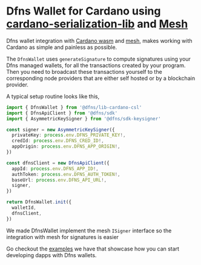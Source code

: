 # Dfns Wallet for Cardano using [cardano-serialization-lib](https://github.com/Emurgo/cardano-serialization-lib) and [Mesh](https://meshjs.dev/apis/transaction)

Dfns wallet integration with [Cardano wasm](https://github.com/Emurgo/cardano-serialization-lib) and [mesh](https://meshjs.dev/apis/transaction), makes working with Cardano as simple and painless as possible.

The `DfnsWallet` uses `generateSignature` to compute signatures using your Dfns managed wallets, for all the transactions created by your program. Then you need to broadcast these transactions yourself to the corresponding node providers that are either self hosted or by a blockchain provider.

A typical setup routine looks like this,

```typescript
import { DfnsWallet } from '@dfns/lib-cardano-csl'
import { DfnsApiClient } from '@dfns/sdk'
import { AsymmetricKeySigner } from '@dfns/sdk-keysigner'

const signer = new AsymmetricKeySigner({
  privateKey: process.env.DFNS_PRIVATE_KEY!,
  credId: process.env.DFNS_CRED_ID!,
  appOrigin: process.env.DFNS_APP_ORIGIN!,
})

const dfnsClient = new DfnsApiClient({
  appId: process.env.DFNS_APP_ID!,
  authToken: process.env.DFNS_AUTH_TOKEN!,
  baseUrl: process.env.DFNS_API_URL!,
  signer,
})

return DfnsWallet.init({
  walletId,
  dfnsClient,
})
```

We made DfnsWallet implement the mesh `ISigner` interface so the integration with mesh for signatures is easier

Go checkout the [examples](../../examples/libs/meshsdk) we have that showcase how you can start developing dapps with Dfns wallets.

